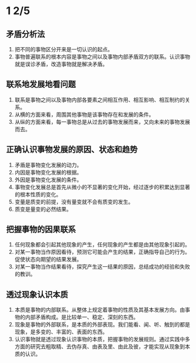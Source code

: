 # 1 2/5
## 矛盾分析法
1. 把不同的事物区分开来是一切认识的起点。
2. 事物普遍联系的根本内容是事物之间以及事物内部矛盾双方的联系。认识事物就是误诊矛盾，改造事物就是解决矛盾。

## 联系地发展地看问题
1. 联系是事物之间以及事物内部各要素之间相互作用、相互影响、相互制约的关系。
2. 从横的方面来看，周围其他事物是该事物存在和发展的条件。
3. 从纵的方面来看，每一事物总是从过去的事物发展而来，又向未来的事物发展而去。

## 正确认识事物发展的原因、状态和趋势
1. 矛盾是事物变化发展的动力。
2. 内因是事物变化发展的根据。
3. 外因是事物变化发展的条件。
4. 事物变化发展总是首先从微小的不显著的变化开始，经过逐步的积累达到显著的根本性质的变化。
5. 变量是质变的前提，没有量变就不会有质变的发生。
6. 质变是量变的必然结果。

## 把握事物的因果联系
1. 任何现象都会引起其他现象的产生，任何现象的产生都是由其他现象引起的。
2. 对某一事物当作原因看待，预测它可能会产生的结果，正确指导自己的行为。促使状态向期望的结果发展。
3. 对某一事物当作结果看待，探究产生这一结果的原因，总结成功的经验和失败的教训。

## 透过现象认识本质
1. 本质是事物的内部联系。从整体上规定着事物的性质及其基本发展方向。由事物的内部矛盾构成。是比较单一、稳定、深刻的东西。
2. 现象是事物的外部联系，是本质的外部表现。我们能看、闻、听、触到的都是现象，是多变的、丰富的、表面的东西。
3. 认识事物就是透过现象认识事物的本质，把握事物的发展规则。通过实践中多方面的研究去粗取精、去伪存真、由表及里、由此及彼，才能实现从现象到本质的认识。
